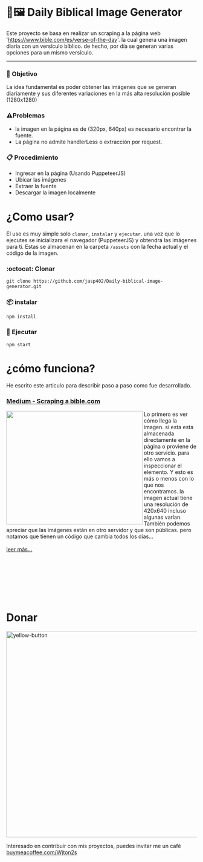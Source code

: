 # 📖🖼️ Daily Biblical Image Generator

Este proyecto se basa en realizar un scraping a la página web 'https://www.bible.com/es/verse-of-the-day'.
la cual genera una imagen diaria con un versículo bíblico. de hecho, por día se generan varias opciones para un mismo versículo.

---

### 🎯  Objetivo
La idea fundamental es poder obtener las imágenes que se generan diariamente y sus diferentes variaciones en la más alta resolución posible (1280x1280) 

### ⚠️Problemas
- la imagen en la página es de (320px, 640px) es necesario encontrar la fuente.
- La página no admite handlerLess o extracción por request.

### 📋 Procedimiento
- Ingresar en la página (Usando PuppeteerJS)
- Ubicar las imágenes
- Extraer la fuente
- Descargar la imagen localmente

# ¿Como usar?
El uso es muy simple solo `clonar`, `instalar` y `ejecutar`. una vez que lo ejecutes se inicializara el navegador (PuppeteerJS) y obtendrá las imágenes para ti. 
Estas se almacenan en la carpeta `/assets` con la fecha actual y el código de la imagen.

### :octocat:  Clonar
`git clone https://github.com/jasp402/Daily-biblical-image-generator.git`

### 📦 instalar
 `npm install`
 
### :rocket: Ejecutar
`npm start`

# ¿cómo funciona?
He escrito este articulo para describir paso a paso como fue desarrollado. 

### [Medium - Scraping a bible.com](https://medium.com/@jasp402/mi-experiencia-con-bots-de-automatizaci%C3%B3n-e6a4fa24fe9f)
<img align="left" width="361" height="300" src="https://user-images.githubusercontent.com/8978470/116012319-75612680-a5ef-11eb-84cb-79eea5ebfa04.png">

Lo primero es ver cómo llega la imagen. si esta esta almacenada directamente en la página o proviene de otro servicio. para ello vamos a inspeccionar el elemento. Y esto es más o menos con lo que nos encontramos. la imagen actual tiene una resolución de 420x640 incluso algunas varían. También podemos apreciar que las imágenes están en otro servidor y que son públicas. pero notamos que tienen un código que cambia todos los días…  
<br>
[leer más...](https://medium.com/@jasp402/scraping-a-https-www-bible-com-d702b380c84e)

<br>
<br>
<br>
<br>
<br>
<br>

# Donar
<img width="545" alt="yellow-button" src="https://user-images.githubusercontent.com/8978470/116011951-2ca86e00-a5ed-11eb-8ed3-34771ed33145.png">

Interesado en contribuir con mis proyectos, puedes invitar me un café <br>
[buymeacoffee.com/Wjton2s](buymeacoffee.com/Wjton2s)
